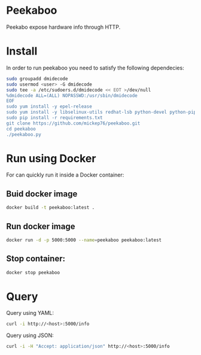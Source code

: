 # Peekaboo

Peekabo expose hardware info through HTTP.

# Install

In order to run peekaboo you need to satisfy the following dependecies:

```bash
sudo groupadd dmidecode
sudo usermod <user> -G dmidecode
sudo tee -a /etc/sudoers.d/dmidecode << EOT >/dev/null
%dmidecode ALL=(ALL) NOPASSWD:/usr/sbin/dmidecode
EOF
sudo yum install -y epel-release
sudo yum install -y libselinux-utils redhat-lsb python-devel python-pip
sudo pip install -r requirements.txt
git clone https://github.com/mickep76/peekaboo.git
cd peekaboo
./peekaboo.py
```

# Run using Docker

For can quickly run it inside a Docker container:

## Buid docker image

```bash
docker build -t peekaboo:latest .
```

## Run docker image

```bash
docker run -d -p 5000:5000 --name=peekaboo peekaboo:latest
```

## Stop container:

```bash
docker stop peekaboo
```

# Query

Query using YAML:

```bash
curl -i http://<host>:5000/info
```

Query using JSON:

```bash
curl -i -H "Accept: application/json" http://<host>:5000/info
```
